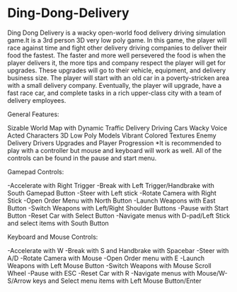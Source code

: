 # Ding-Dong-Delivery
Ding Dong Delivery is a wacky open-world food delivery driving simulation game.It is a 3rd person 3D very low poly game. In this game, the player will race against time and fight other delivery driving companies to deliver their food the fastest. The faster and more well persevered the food is when the player delivers it, the more tips and company respect the player will get for upgrades. These upgrades will go to their vehicle, equipment, and delivery business size. The player will start with an old car in a poverty-stricken area with a small delivery company. Eventually, the player will upgrade, have a fast race car, and complete tasks in a rich upper-class city with a team of delivery employees. 

General Features:

Sizable World Map with Dynamic Traffic
Delivery Driving Cars
Wacky Voice Acted Characters
3D Low Poly Models
Vibrant Colored Textures
Enemy Delivery Drivers
Upgrades and Player Progression
*It is recommended to play with a controller but mouse and keyboard will work as well. All of the controls can be found in the pause and start menu.

Gamepad Controls:

-Accelerate with Right Trigger
-Break with Left Trigger/Handbrake with South Gamepad Button
-Steer with Left stick
-Rotate Camera with Right Stick
-Open Order Menu with North Button
-Launch Weapons with East Button
-Switch Weapons with Left/Right Shoulder Buttons
-Pause with Start Button
-Reset Car with Select Button
-Navigate menus with D-pad/Left Stick and select items with South Button

Keyboard and Mouse Controls:

-Accelerate with W
-Break with S and Handbrake with Spacebar
-Steer with A/D
-Rotate Camera with Mouse
-Open Order menu with E
-Launch Weapons with Left Mouse Button
-Switch Weapons with Mouse Scroll Wheel
-Pause with ESC
-Reset Car with R
-Navigate menus with Mouse/W-S/Arrow keys and Select menu items with Left Mouse Button/Enter

